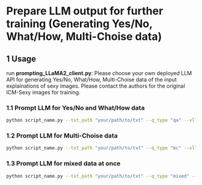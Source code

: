 # Prepare LLM output for further training (Generating Yes/No, What/How, Multi-Choise data)

## 1 Usage

run **prompting_LLaMA2_client.py**:
Please choose your own deployed LLM API for generating Yes/No, What/How, Multi-Choise data of the input explainations of sexy images. Please contact the authors for the original ICM-Sexy images for training.


### 1.1 Prompt LLM for Yes/No and What/How data

```bash
python script_name.py --txt_path "your/path/to/txt" --q_type "qa" --vllm_address "http://your_custom_vllm_address"
```

### 1.2 Prompt LLM for Multi-Choise data

```bash
python script_name.py --txt_path "your/path/to/txt" --q_type "mc" --vllm_address "http://your_custom_vllm_address"
```

### 1.3 Prompt LLM for mixed data at once

```bash
python script_name.py --txt_path "your/path/to/txt" --q_type "mixed" --vllm_address "http://your_custom_vllm_address"
```